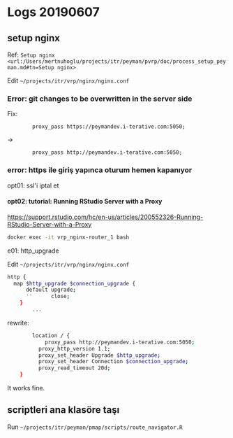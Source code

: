 
# Logs 20190607 

## setup nginx

Ref: `Setup nginx <url:/Users/mertnuhoglu/projects/itr/peyman/pvrp/doc/process_setup_peyman.md#tn=Setup nginx>`

Edit `~/projects/itr/vrp/nginx/nginx.conf`

### Error: git changes to be overwritten in the server side

Fix:

            proxy_pass https://peymandev.i-terative.com:5050;

->

            proxy_pass http://peymandev.i-terative.com:5050;

### error: https ile giriş yapınca oturum hemen kapanıyor

opt01: ssl'i iptal et

#### opt02: tutorial: Running RStudio Server with a Proxy

https://support.rstudio.com/hc/en-us/articles/200552326-Running-RStudio-Server-with-a-Proxy

``` bash
docker exec -it vrp_nginx-router_1 bash
``` 

e01: http_upgrade

Edit `~/projects/itr/vrp/nginx/nginx.conf`

``` bash
http {
  map $http_upgrade $connection_upgrade {
      default upgrade;
      ''      close;
    }
		...
``` 

rewrite:

``` bash
        location / {
            proxy_pass http://peymandev.i-terative.com:5050;
	      proxy_http_version 1.1;
	      proxy_set_header Upgrade $http_upgrade;
	      proxy_set_header Connection $connection_upgrade;
	      proxy_read_timeout 20d;
	}
``` 

It works fine.

## scriptleri ana klasöre taşı

Run `~/projects/itr/peyman/pmap/scripts/route_navigator.R`


